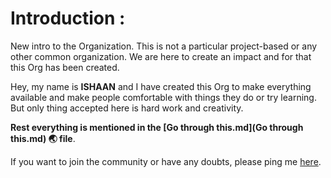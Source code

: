 # Introduction :
New intro to the Organization. This is not a particular project-based or any other common organization. We are here to create an impact
and for that this Org has been created.

Hey, my name is **ISHAAN** and I have created this Org to make everything available and make people comfortable
with things they do or try learning. But only thing accepted here is hard work and creativity.

**Rest everything is mentioned in the [Go through this.md](Go through this.md) :earth_asia: file**.

If you want to join the community or have any doubts, please ping me [here](ishaanmalikrm7@gmail.com).
